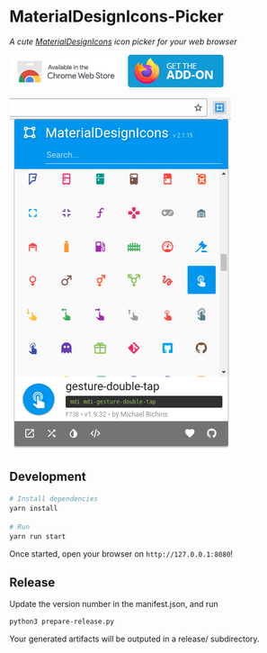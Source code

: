 # MaterialDesignIcons-Picker
*A cute [MaterialDesignIcons](https://materialdesignicons.com) icon picker for your web browser*

[![Download on Chrome Web Store](doc/download-chrome-web-store.png)](https://chrome.google.com/webstore/detail/materialdesignicons-picke/edjaedpifkihpjkcgknfokmibkoafhme)
[![Download for Firefox](doc/download-firefox.png)](https://addons.mozilla.org/en-US/firefox/addon/materialdesignicons-picker/)

![MaterialDesignIcons-Picker](doc/screenshot.png)

## Development

```bash
# Install dependencies
yarn install

# Run
yarn run start
```

Once started, open your browser on `http://127.0.0.1:8080`!

## Release

Update the version number in the manifest.json, and run

```bash
python3 prepare-release.py
```

Your generated artifacts will be outputed in a release/ subdirectory.
